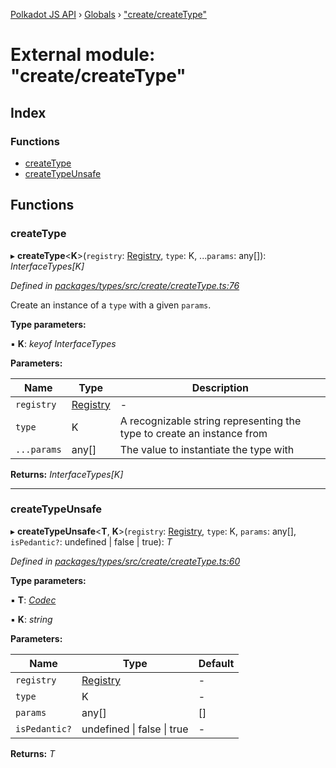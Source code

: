[Polkadot JS API](../README.md) › [Globals](../globals.md) › ["create/createType"](_create_createtype_.md)

# External module: "create/createType"

## Index

### Functions

* [createType](_create_createtype_.md#createtype)
* [createTypeUnsafe](_create_createtype_.md#createtypeunsafe)

## Functions

###  createType

▸ **createType**<**K**>(`registry`: [Registry](../interfaces/_types_registry_.registry.md), `type`: K, ...`params`: any[]): *InterfaceTypes[K]*

*Defined in [packages/types/src/create/createType.ts:76](https://github.com/polkadot-js/api/blob/e947c638f/packages/types/src/create/createType.ts#L76)*

Create an instance of a `type` with a given `params`.

**Type parameters:**

▪ **K**: *keyof InterfaceTypes*

**Parameters:**

Name | Type | Description |
------ | ------ | ------ |
`registry` | [Registry](../interfaces/_types_registry_.registry.md) | - |
`type` | K | A recognizable string representing the type to create an instance from |
`...params` | any[] | The value to instantiate the type with  |

**Returns:** *InterfaceTypes[K]*

___

###  createTypeUnsafe

▸ **createTypeUnsafe**<**T**, **K**>(`registry`: [Registry](../interfaces/_types_registry_.registry.md), `type`: K, `params`: any[], `isPedantic?`: undefined | false | true): *T*

*Defined in [packages/types/src/create/createType.ts:60](https://github.com/polkadot-js/api/blob/e947c638f/packages/types/src/create/createType.ts#L60)*

**Type parameters:**

▪ **T**: *[Codec](../interfaces/_types_codec_.codec.md)*

▪ **K**: *string*

**Parameters:**

Name | Type | Default |
------ | ------ | ------ |
`registry` | [Registry](../interfaces/_types_registry_.registry.md) | - |
`type` | K | - |
`params` | any[] | [] |
`isPedantic?` | undefined &#124; false &#124; true | - |

**Returns:** *T*
